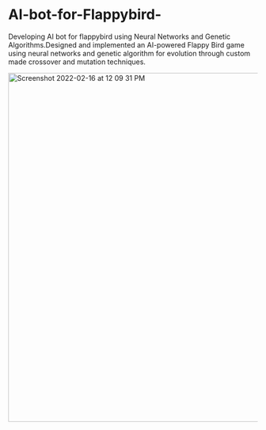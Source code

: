 # AI-bot-for-Flappybird-
Developing AI bot for flappybird using Neural Networks and Genetic Algorithms.Designed and implemented an AI-powered Flappy Bird game using neural networks and genetic algorithm for evolution through custom made crossover and mutation techniques. 


<img width="705" alt="Screenshot 2022-02-16 at 12 09 31 PM" src="https://user-images.githubusercontent.com/42714273/154210046-398cb1df-a9ea-4909-9dce-9757e938c200.png">
